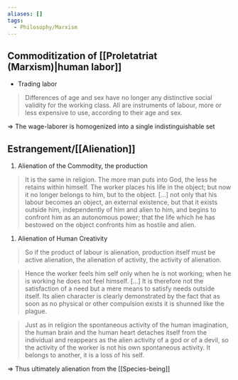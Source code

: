 ```yaml
---
aliases: []
tags:
  - Philosophy/Marxism
---
```


## Commoditization of [[Proletatriat (Marxism)|human labor]]

- Trading labor

> Differences of age and sex have no longer any distinctive social validity for the working class. All are instruments of labour, more or less expensive to use, according to their age and sex.

⇒ The wage-laborer is homogenized into a single indistinguishable set

## Estrangement/[[Alienation]]

1. Alienation of the Commodity, the production

> It is the same in religion. The more man puts into God, the less he retains within himself. The worker places his life in the object; but now it no longer belongs to him, but to the object. […] not only that his labour becomes an object, an external existence, but that it exists outside him, independently of him and alien to him, and begins to confront him as an autonomous power; that the life which he has bestowed on the object confronts him as hostile and alien.

1. Alienation of Human Creativity

> So if the product of labour is alienation, production itself must be active alienation, the alienation of activity, the activity of alienation.

> Hence the worker feels him­ self only when he is not working; when he is working he does not feel himself. […] It is therefore not the satisfaction of a need but a mere means to satisfy needs outside itself. Its alien character is clearly demonstrated by the fact that as soon as no physical or other compulsion exists it is shunned like the plague.

> Just as in religion the spontaneous activity of the human imagination, the human brain and the human heart detaches itself from the individual and reappears as the alien activity of a god or of a devil, so the activity of the worker is not his own spontaneous activity. It belongs to another, it is a loss of his self.

⇒ Thus ultimately alienation from the [[Species-being]]
